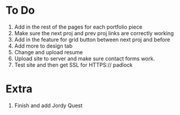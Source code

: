 # To Do
1. Add in the rest of the pages for each portfolio piece
2. Make sure the next proj and prev proj links are correctly working
3. Add in the feature for grid button between next proj and before
4. Add more to design tab
5. Change and upload resume
6. Upload site to server and make sure contact forms work.
7. Test site and then get SSL for HTTPS:// padlock

# Extra
1. Finish and add Jordy Quest